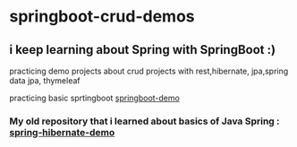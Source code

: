 # springboot-crud-demos
## i keep learning about Spring with SpringBoot :)
practicing demo projects about crud projects with rest,hibernate, jpa,spring data jpa, thymeleaf

practicing basic sprtingboot <a href="https://github.com/kmlisler/springboot-demo " target="_blank"> springboot-demo </a>

### My old repository that i learned about basics of Java Spring : <a href="https://github.com/kmlisler/spring-hibernate-demo" target="_blank"> spring-hibernate-demo </a>
